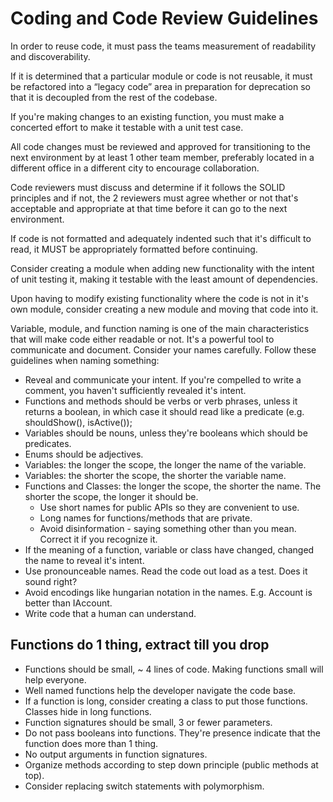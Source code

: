 # Coding and Code Review Guidelines

In order to reuse code, it must pass the teams measurement of readability and discoverability.

If it is determined that a particular module or code is not reusable, it must be refactored into a “legacy code” area in preparation for deprecation so that it is decoupled from the rest of the codebase.

If you're making changes to an existing function, you must make a concerted effort to make it testable with a unit test case.

All code changes must be reviewed and approved for transitioning to the next environment by at least 1 other team member, preferably located in a different office in a different city to encourage collaboration.

Code reviewers must discuss and determine if it follows the SOLID principles and if not, the 2 reviewers must agree whether or not that's acceptable and appropriate at that time before it can go to the next environment.

If code is not formatted and adequately indented such that it's difficult to read, it MUST be appropriately formatted before continuing.

Consider creating a module when adding new functionality with the intent of unit testing it, making it testable with the least amount of dependencies.

Upon having to modify existing functionality where the code is not in it's own module, consider creating a new module and moving that code into it.

Variable, module, and function naming is one of the main characteristics that will make code either readable or not. It's a powerful tool to communicate and document. Consider your names carefully. Follow these guidelines when naming something:

- Reveal and communicate your intent. If you're compelled to write a comment, you haven't sufficiently revealed it's intent.
- Functions and methods should be verbs or verb phrases, unless it returns a boolean, in which case it should read like a predicate (e.g. shouldShow(), isActive());
- Variables should be nouns, unless they're booleans which should be predicates.
- Enums should be adjectives.
- Variables: the longer the scope, the longer the name of the variable.
- Variables: the shorter the scope, the shorter the variable name.
- Functions and Classes: the longer the scope, the shorter the name. The shorter the scope, the longer it should be.
  - Use short names for public APIs so they are convenient to use.
  - Long names for functions/methods that are private.
  - Avoid disinformation - saying something other than you mean. Correct it if you recognize it.
- If the meaning of a function, variable or class have changed, changed the name to reveal it's intent.
- Use pronounceable names. Read the code out load as a test. Does it sound right?
- Avoid encodings like hungarian notation in the names. E.g. Account is better than IAccount.
- Write code that a human can understand.

## Functions do 1 thing, extract till you drop

- Functions should be small, ~ 4 lines of code. Making functions small will help everyone.
- Well named functions help the developer navigate the code base.
- If a function is long, consider creating a class to put those functions. Classes hide in long functions.
- Function signatures should be small, 3 or fewer parameters.
- Do not pass booleans into functions. They're presence indicate that the function does more than 1 thing.
- No output arguments in function signatures.
- Organize methods according to step down principle (public methods at top).
- Consider replacing switch statements with polymorphism.

<script server>
  export default {
    layout: './layouts/post.html',
    title: 'Coding and Code Review Guidelines',
    excerpt: 'In order to reuse code, it must pass the teams measurement of readability and discoverability.',
    shouldPublish: true,
    uri: '/blog/2014/code-review-guidelines.html',
    tags: ['review', 'code'],
    published: new Date('2014-08-01T16:43:08.111Z'),
    image: ''
  }
</script>